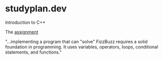 # studyplan.dev
Introduction to C++

The [assignment](https://www.studyplan.dev/intro-to-programming/fizzbuzz)

"...implementing a program that can "solve" FizzBuzz requires a solid foundation in programming. It uses variables, operators, loops, conditional statements, and functions."
